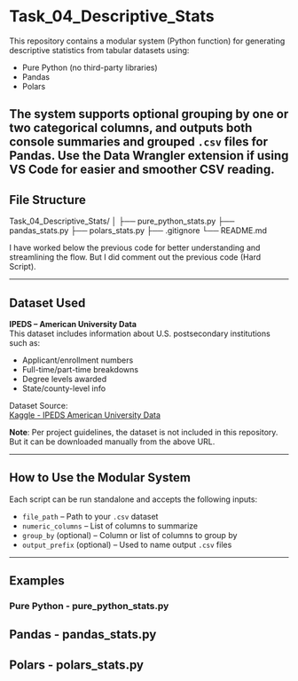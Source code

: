 # Task_04_Descriptive_Stats

This repository contains a modular system (Python function) for generating descriptive statistics from tabular datasets using:

-  Pure Python (no third-party libraries)
-  Pandas
-  Polars

The system supports optional grouping by one or two categorical columns, and outputs both console summaries and grouped `.csv` files for Pandas.
Use the Data Wrangler extension if using VS Code for easier and smoother CSV reading.
---

## File Structure

Task_04_Descriptive_Stats/
│
├── pure_python_stats.py 
├── pandas_stats.py 
├── polars_stats.py 
├── .gitignore 
└── README.md 

I have worked below the previous code for better understanding and streamlining the flow. But I did comment out the previous code (Hard Script).

---

##  Dataset Used

**IPEDS – American University Data**  
This dataset includes information about U.S. postsecondary institutions such as:

- Applicant/enrollment numbers
- Full-time/part-time breakdowns
- Degree levels awarded
- State/county-level info

 Dataset Source:  
[Kaggle - IPEDS American University Data](https://www.kaggle.com/datasets/sumithbhongale/american-university-data-ipeds-dataset)

 **Note**: Per project guidelines, the dataset is not included in this repository. But it can be downloaded manually from the above URL.

---

## How to Use the Modular System

Each script can be run standalone and accepts the following inputs:

- `file_path` – Path to your `.csv` dataset
- `numeric_columns` – List of columns to summarize
- `group_by` (optional) – Column or list of columns to group by
- `output_prefix` (optional) – Used to name output `.csv` files

---

## Examples

### Pure Python - pure_python_stats.py
## Pandas - pandas_stats.py
## Polars - polars_stats.py
